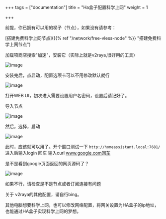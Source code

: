 +++
tags = ["documentation"]
title = "Ha盒子配置科学上网"
weight = 1

+++

前提，你已拥有可以用的梯子（节点），如果没有请参考：

[搭建免费科学上网节点]({{% ref "/network/free-vless-node" %}} "搭建免费科学上网节点")



加载项商店搜索"加速"，安装它（实际上就是v2raya,很好用的工具）

![image](https://pic.456766.xyz/typora/070adbd5eb8a90dc0647ed13a5c1acd21d457be8.png)





安装完后，点启动，配置选项卡可以不用修改默认就行



![image](https://pic.456766.xyz/typora/df3fc21234594a0b1260007e57f8a549aebe0075.png)





打开WEB UI，初次进入需要设置用户名密码，设置后请记好了。

导入节点

![image](https://pic.456766.xyz/typora/35f8c5d6d06e839c5d250ccfcda52ad6d65360c3.png)





然后，选择，启动

![image](https://pic.456766.xyz/typora/6039b77ac1aa021955fcb987013cbb0505db3e30.png)





此时，应该就可以用了。开个窗口测试一下
`http://homeassistant.local:7681/`
进入后输入login 回车
输入curl www.google.com回车

是不是看到google页面返回的网页源码了？

![image](https://pic.456766.xyz/typora/61122d3118036f0ece49f011ee703944e86ec39a.jpeg)





如果不行，请检查是不是节点或者订阅连接有问题

关于 v2raya的其他配置，请自行bing。





其他电脑想要科学上网，也可以修改网络配置，将网关设置为HA盒子的ip地址，也能通过HA盒子实现科学上网的梦想。
